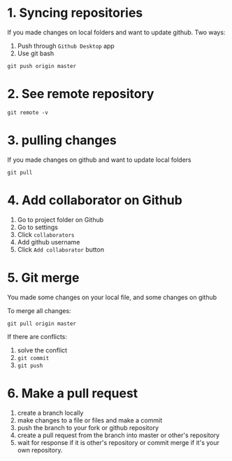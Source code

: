 # 1. Syncing repositories
If you made changes on local folders and want to update github. Two ways:
1. Push through `Github Desktop` app
2. Use git bash
```
git push origin master
```
# 2. See remote repository
```
git remote -v
```
# 3. pulling changes
If you made changes on github and want to update local folders
```
git pull  
```
# 4. Add collaborator on Github
1. Go to project folder on Github
2. Go to settings
3. Click `collaborators`
4. Add github username
5. Click `Add collaborator` button
# 5. Git merge
You made some changes on your local file, and some changes on github

To merge all changes:
```
git pull origin master
```

If there are conflicts:
1. solve the conflict
2. ```git commit```
3. ```git push```
# 6. Make a pull request
1. create a branch locally
2. make changes to a file or files and make a commit
3. push the branch to your fork or github repository
4. create a pull request from the branch into master or other's repository
5. wait for response if it is other's repository or commit merge if it's your own repository.  
